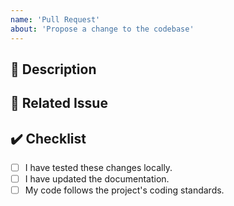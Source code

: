 ```yaml
---
name: 'Pull Request'
about: 'Propose a change to the codebase'
---
```


## 📝 Description

<!-- Briefly describe the changes in this Pull Request. -->

## 🔗 Related Issue

<!-- Link to the issue that this Pull Request addresses. -->
<!-- e.g., "Closes #123" -->

## ✔️ Checklist

- [ ] I have tested these changes locally.
- [ ] I have updated the documentation.
- [ ] My code follows the project's coding standards. 